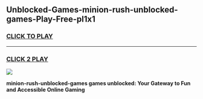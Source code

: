 
## Unblocked-Games-minion-rush-unblocked-games-Play-Free-pl1x1
<h3>
<a href="https://premium76.site?title=minion-rush-unblocked-games&ref=23A">CLICK TO PLAY</a></h3>
<hr>

<h3>
<a href="https://premium76.site?title=minion-rush-unblocked-games&ref=23A">CLICK 2 PLAY</a>
  
</h3>

<a href="https://premium76.site?title=minion-rush-unblocked-games&ref=23A"><img src="https://clearcache.store/games.png"></a>


**minion-rush-unblocked-games games unblocked: Your Gateway to Fun and Accessible Online Gaming**
